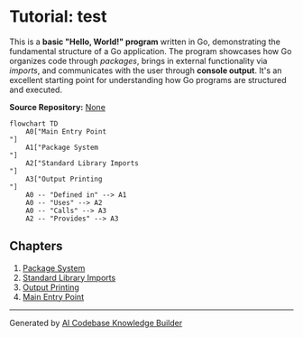 # Tutorial: test

This is a **basic "Hello, World!" program** written in Go, demonstrating the fundamental structure of a Go application. The program showcases how Go organizes code through *packages*, brings in external functionality via *imports*, and communicates with the user through **console output**. It's an excellent starting point for understanding how Go programs are structured and executed.


**Source Repository:** [None](None)

```mermaid
flowchart TD
    A0["Main Entry Point
"]
    A1["Package System
"]
    A2["Standard Library Imports
"]
    A3["Output Printing
"]
    A0 -- "Defined in" --> A1
    A0 -- "Uses" --> A2
    A0 -- "Calls" --> A3
    A2 -- "Provides" --> A3
```

## Chapters

1. [Package System
](01_package_system_.md)
2. [Standard Library Imports
](02_standard_library_imports_.md)
3. [Output Printing
](03_output_printing_.md)
4. [Main Entry Point
](04_main_entry_point_.md)


---

Generated by [AI Codebase Knowledge Builder](https://github.com/The-Pocket/Tutorial-Codebase-Knowledge)